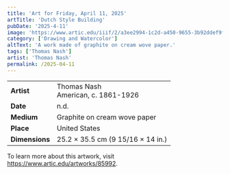 ```yaml
---
title: 'Art for Friday, April 11, 2025'
artTitle: 'Dutch Style Building'
pubDate: '2025-4-11'
image: 'https://www.artic.edu/iiif/2/a3ee2994-1c2d-a450-9655-3b92ddef9f84/full/1686,/0/default.jpg'
category: ['Drawing and Watercolor']
altText: 'A work made of graphite on cream wove paper.'
tags: ['Thomas Nash']
artist: 'Thomas Nash'
permalink: /2025-04-11
---
```

 
| | | 
|---|---| 
| **Artist** | Thomas Nash<br>American, c. 1861-1926 | 
| **Date** | n.d. | 
| **Medium** | Graphite on cream wove paper | 
| **Place** | United States | 
| **Dimensions** | 25.2 × 35.5 cm (9 15/16 × 14 in.) | 
 
To learn more about this artwork, visit https://www.artic.edu/artworks/85992. 
<style> table {width: 100%;} </style>
